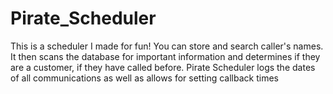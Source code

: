 # Pirate_Scheduler
This is a scheduler I made for fun! You can store and search caller's names. It then scans the database for important information and determines if they are a customer, if they have called before. Pirate Scheduler logs the dates of all communications as well as allows for setting callback times
